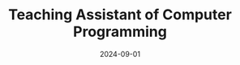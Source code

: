 ---
title: "Teaching Assistant of Computer Programming"
collection: teaching
type: "undergraduate course"
permalink: /teaching/2024fall-ta-StochasticProcess
venue: "University of Science and Technology, School of Information Science and Technology"
date: 2024-09-01
location: "Heifei, Anhui, China"

---